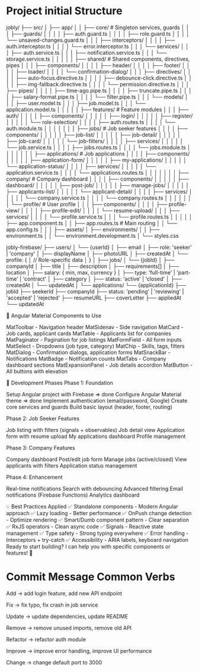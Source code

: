# Project initial Structure

jobly/
├── src/
│ ├── app/
│ │ ├── core/ # Singleton services, guards
│ │ │ ├── guards/
│ │ │ │ ├── auth.guard.ts
│ │ │ │ ├── role.guard.ts
│ │ │ │ └── unsaved-changes.guard.ts
│ │ │ ├── interceptors/
│ │ │ │ ├── auth.interceptor.ts
│ │ │ │ └── error.interceptor.ts
│ │ │ └── services/
│ │ │ ├── auth.service.ts
│ │ │ ├── notification.service.ts
│ │ │ └── storage.service.ts
│ │ │
│ │ ├── shared/ # Shared components, directives, pipes
│ │ │ ├── components/
│ │ │ │ ├── header/
│ │ │ │ ├── footer/
│ │ │ │ ├── loader/
│ │ │ │ └── confirmation-dialog/
│ │ │ ├── directives/
│ │ │ │ ├── auto-focus.directive.ts
│ │ │ │ ├── debounce-click.directive.ts
│ │ │ │ ├── img-fallback.directive.ts
│ │ │ │ └── permission.directive.ts
│ │ │ ├── pipes/
│ │ │ │ ├── time-ago.pipe.ts
│ │ │ │ ├── truncate.pipe.ts
│ │ │ │ ├── salary-format.pipe.ts
│ │ │ │ └── filter.pipe.ts
│ │ │ └── models/
│ │ │ ├── user.model.ts
│ │ │ ├── job.model.ts
│ │ │ └── application.model.ts
│ │ │
│ │ ├── features/ # Feature modules
│ │ │ ├── auth/
│ │ │ │ ├── components/
│ │ │ │ │ ├── login/
│ │ │ │ │ ├── register/
│ │ │ │ │ └── role-selection/
│ │ │ │ ├── auth.routes.ts
│ │ │ │ └── auth.module.ts
│ │ │ │
│ │ │ ├── jobs/ # Job seeker features
│ │ │ │ ├── components/
│ │ │ │ │ ├── job-list/
│ │ │ │ │ ├── job-detail/
│ │ │ │ │ ├── job-card/
│ │ │ │ │ └── job-filters/
│ │ │ │ ├── services/
│ │ │ │ │ └── job.service.ts
│ │ │ │ ├── jobs.routes.ts
│ │ │ │ └── jobs.module.ts
│ │ │ │
│ │ │ ├── applications/ # Job applications
│ │ │ │ ├── components/
│ │ │ │ │ ├── application-form/
│ │ │ │ │ ├── my-applications/
│ │ │ │ │ └── application-status/
│ │ │ │ ├── services/
│ │ │ │ │ └── application.service.ts
│ │ │ │ └── applications.routes.ts
│ │ │ │
│ │ │ ├── company/ # Company dashboard
│ │ │ │ ├── components/
│ │ │ │ │ ├── dashboard/
│ │ │ │ │ ├── post-job/
│ │ │ │ │ ├── manage-jobs/
│ │ │ │ │ ├── applicants-list/
│ │ │ │ │ └── applicant-detail/
│ │ │ │ ├── services/
│ │ │ │ │ └── company.service.ts
│ │ │ │ └── company.routes.ts
│ │ │ │
│ │ │ └── profile/ # User profile
│ │ │ ├── components/
│ │ │ │ ├── profile-view/
│ │ │ │ ├── profile-edit/
│ │ │ │ └── resume-upload/
│ │ │ ├── services/
│ │ │ │ └── profile.service.ts
│ │ │ └── profile.routes.ts
│ │ │
│ │ ├── app.component.ts
│ │ ├── app.routes.ts # Main routing
│ │ └── app.config.ts
│ │
│ ├── assets/
│ ├── environments/
│ │ ├── environment.ts
│ │ └── environment.development.ts
│ └── styles.css

jobly-firebase/
├── users/
│ └── {userId}
│ ├── email
│ ├── role: 'seeker' | 'company'
│ ├── displayName
│ ├── photoURL
│ ├── createdAt
│ └── profile: {
│ // Role-specific data
│ }
│
├── jobs/
│ └── {jobId}
│ ├── companyId
│ ├── title
│ ├── description
│ ├── requirements[]
│ ├── location
│ ├── salary: { min, max, currency }
│ ├── type: 'full-time' | 'part-time' | 'contract'
│ ├── category
│ ├── status: 'active' | 'closed'
│ ├── createdAt
│ └── updatedAt
│
└── applications/
└── {applicationId}
├── jobId
├── seekerId
├── companyId
├── status: 'pending' | 'reviewing' | 'accepted' | 'rejected'
├── resumeURL
├── coverLetter
├── appliedAt
└── updatedAt

🎨 Angular Material Components to Use

MatToolbar - Navigation header
MatSidenav - Side navigation
MatCard - Job cards, applicant cards
MatTable - Applicants list for companies
MatPaginator - Pagination for job listings
MatFormField - All form inputs
MatSelect - Dropdowns (job type, category)
MatChip - Skills, tags, filters
MatDialog - Confirmation dialogs, application forms
MatSnackBar - Notifications
MatBadge - Notification counts
MatTabs - Company dashboard sections
MatExpansionPanel - Job details accordion
MatButton - All buttons with elevation

🚀 Development Phases
Phase 1: Foundation

Setup Angular project with Firebase => done
Configure Angular Material theme => done
Implement authentication (email/password, Google)
Create core services and guards
Build basic layout (header, footer, routing)

Phase 2: Job Seeker Features

Job listing with filters (signals + observables)
Job detail view
Application form with resume upload
My applications dashboard
Profile management

Phase 3: Company Features

Company dashboard
Post/edit job form
Manage jobs (active/closed)
View applicants with filters
Application status management

Phase 4: Enhancement

Real-time notifications
Search with debouncing
Advanced filtering
Email notifications (Firebase Functions)
Analytics dashboard

💡 Best Practices Applied
✅ Standalone components - Modern Angular approach
✅ Lazy loading - Better performance
✅ OnPush change detection - Optimize rendering
✅ Smart/Dumb component pattern - Clear separation
✅ RxJS operators - Clean async code
✅ Signals - Reactive state management
✅ Type safety - Strong typing everywhere
✅ Error handling - Interceptors + try-catch
✅ Accessibility - ARIA labels, keyboard navigation
Ready to start building? I can help you with specific components or features! 🚀

# Commit Message Common Verbs

Add → add login feature, add new API endpoint

Fix → fix typo, fix crash in job service

Update → update dependencies, update README

Remove → remove unused imports, remove old API

Refactor → refactor auth module

Improve → improve error handling, improve UI performance

Change → change default port to 3000
